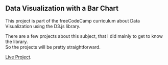 ## Data Visualization with a Bar Chart

This project is part of the freeCodeCamp curriculum about Data Visualization using the D3.js library.

There are a few projects about this subject, that I did mainly to get to know the library.  
So the projects will be pretty straightforward.

[Live Project](https://codepen.io/jvitoralb/full/ExEvxpv).